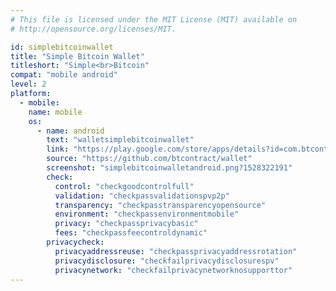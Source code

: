 ```yaml
---
# This file is licensed under the MIT License (MIT) available on
# http://opensource.org/licenses/MIT.

id: simplebitcoinwallet
title: "Simple Bitcoin Wallet"
titleshort: "Simple<br>Bitcoin"
compat: "mobile android"
level: 2
platform:
  - mobile:
    name: mobile
    os:
      - name: android
        text: "walletsimplebitcoinwallet"
        link: "https://play.google.com/store/apps/details?id=com.btcontract.wallet"
        source: "https://github.com/btcontract/wallet"
        screenshot: "simplebitcoinwalletandroid.png?1528322191"
        check:
          control: "checkgoodcontrolfull"
          validation: "checkpassvalidationspvp2p"
          transparency: "checkpasstransparencyopensource"
          environment: "checkpassenvironmentmobile"
          privacy: "checkpassprivacybasic"
          fees: "checkpassfeecontroldynamic"
        privacycheck:
          privacyaddressreuse: "checkpassprivacyaddressrotation"
          privacydisclosure: "checkfailprivacydisclosurespv"
          privacynetwork: "checkfailprivacynetworknosupporttor"
---
```

